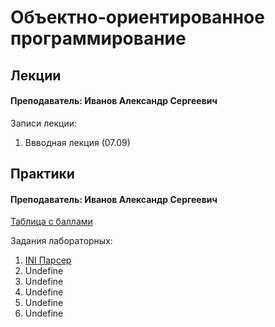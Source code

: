 # Объектно-ориентированное программирование

## Лекции

#### Преподаватель: Иванов Александр Сергеевич

Записи лекции:

1. Ввводная лекция \(07.09\)

## Практики

#### Преподаватель: Иванов Александр Сергеевич

[Таблица с баллами](https://docs.google.com/spreadsheets/d/1H75MoSvL-165x5aM-p26eFZcY57UYx0gPtOHhvpGYGw/edit#gid=1466777734)

Задания лабораторных:

1. [INI Парсер](/OOPLabs/INIFile.pdf)
2. Undefine
3. Undefine
4. Undefine
5. Undefine
6. Undefine



